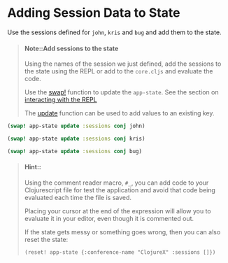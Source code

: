 # Adding Session Data to State

Use the sessions defined for `john`, `kris` and `bug` and add them to the state.

> #### Note::Add sessions to the state
> Using the names of the session we just defined, add the sessions to the state using the REPL or add to the `core.cljs` and evaluate the code.
>
> Use the [swap!](https://clojuredocs.org/clojure.core/swap!) function to update the `app-state`.  See the section on [interacting with the REPL](interact-with-project.html)
>
> The [update](https://clojuredocs.org/clojure.core/update) function can be used to add values to an existing key.

<!--sec data-title="Reveal answer..." data-id="answer00" data-collapse=true ces-->

```clojure
(swap! app-state update :sessions conj john)

(swap! app-state update :sessions conj kris)

(swap! app-state update :sessions conj bug)
```
<!--endsec-->


> #### Hint::
> Using the comment reader macro, `#_`, you can add code to your Clojurescript file for test the application and avoid that code being evaluated each time the file is saved.
>
> Placing your cursor at the end of the expression will allow you to evaluate it in your editor, even though it is commented out.
> 
> If the state gets messy or something goes wrong, then you can also reset the state:
>
> `(reset! app-state {:conference-name "ClojureX" :sessions []})`
